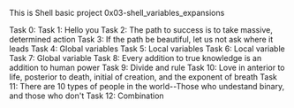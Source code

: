 This is Shell basic project 0x03-shell_variables_expansions

Task 0: <o>
Task 1: Hello you
Task 2: The path to success is to take massive, determined action
Task 3: If the path be beautiful, let us not ask where it leads
Task 4: Global variables
Task 5: Local variables
Task 6: Local variable
Task 7: Global variable
Task 8: Every addition to true knowledge is an addition to human power
Task 9: Divide and rule
Task 10: Love in anterior to life, posterior to death, initial of creation, and the exponent of breath
Task 11: There are 10 types of people in the world--Those who undestand binary, and those who don't
Task 12: Combination
